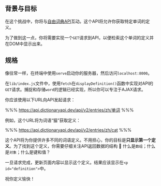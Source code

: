## 背景与目标

在这个挑战中，你将与[自由词典API](https://dictionaryapi.dev/)互动。这个API将允许你获取特定单词的定义。

为了做到这一点，你将需要实现一个`GET`请求到API，以便检索这个单词的定义并在DOM中显示出来。

## 规格

像往常一样，在终端中使用`serve`启动你的服务器，然后访问`localhost:8000`。

在`lib/index.js`文件中，使用`fetch`在`displayDefinition()`函数中实现对API的`GET`请求。捕捉和存储`word`的逻辑已经实现，所以你可以专注于AJAX请求。

你应该使用以下URL向API发起请求：

%%%
https://api.dictionaryapi.dev/api/v2/entries/zh/单词
%%%

例如，这个URL将为词语“猫”获取定义：

%%%
https://api.dictionaryapi.dev/api/v2/entries/zh/cat
%%%

这个API将为你提供许多不同的词语定义。不用担心，你的目标是**只显示第一个定义**。为了找到这个定义，你需要仔细关注API返回数据的结构 🤔 什么是`数组`；什么是`对象`；什么是键和值？

一旦请求完成，更新页面内容以显示这个定义。结果应该显示在`<p id="definition">`中。

祝你定义愉快！
